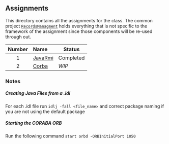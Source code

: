 ## Assignments
This directory contains all the assignments for the class. The common project [`RecordsManagment`](https://github.com/prince-chrismc/Distributed-Systems/tree/master/Assignments/RecordsManagment) holds everything that is not specific to the framework of the assignment since those components will be re-used through out.

**Number** | **Name** | **Status**
:---: | :--- | ---
1 | [JavaRmi](https://github.com/prince-chrismc/Distributed-Systems/tree/master/Assignments/JavaRmi) | Completed
2 | [Corba](https://github.com/prince-chrismc/Distributed-Systems/tree/master/Assignments/Corba) | _WIP_

### Notes
##### Creating Java Files from a .idl
For each .idl file run `idlj -fall <file_name>` and correct package naming if you are not using the default package

##### Starting the CORABA ORB
Run the following command `start orbd -ORBInitialPort 1050`

